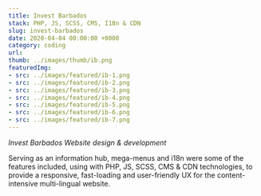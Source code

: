```yaml
---
title: Invest Barbados
stack: PHP, JS, SCSS, CMS, I18n & CDN
slug: invest-barbados
date: 2020-04-04 00:00:00 +0000
category: coding
url: 
thumb: ../images/thumb/ib.png
featuredImg:
- src: ../images/featured/ib-1.png
- src: ../images/featured/ib-2.png
- src: ../images/featured/ib-3.png
- src: ../images/featured/ib-4.png
- src: ../images/featured/ib-5.png
- src: ../images/featured/ib-6.png
- src: ../images/featured/ib-7.png
---
```


*Invest Barbados Website design & development*

Serving as an information hub, mega-menus and i18n were some of the features included, using with PHP, JS, SCSS, CMS & CDN technologies, to provide a responsive, fast-loading and user-friendly UX for the content-intensive multi-lingual website.